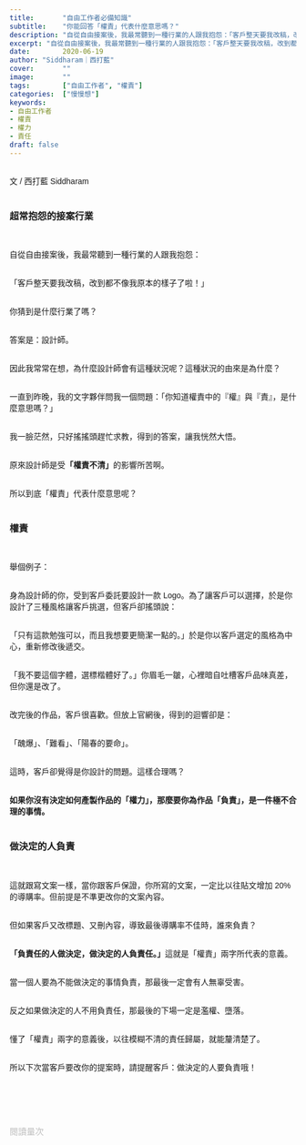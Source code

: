 ```yaml
---
title:       "自由工作者必備知識"
subtitle:    "你能回答「權責」代表什麼意思嗎？"
description: "自從自由接案後，我最常聽到一種行業的人跟我抱怨：「客戶整天要我改稿，改到都不像我原本的樣子了啦！」你猜到是什麼行業了嗎？"
excerpt: "自從自由接案後，我最常聽到一種行業的人跟我抱怨：「客戶整天要我改稿，改到都不像我原本的樣子了啦！」你猜到是什麼行業了嗎？"
date:        2020-06-19
author: "Siddharam｜西打藍"
cover:       ""
image:       ""
tags:        ["自由工作者", "權責"]
categories:  ["慢慢想"]
keywords:
- 自由工作者
- 權責
- 權力
- 責任
draft: false
---
```


<article style="font-family: 'Noto Sans TC', '微軟正黑體', sans-serif; font-weight: 300;">

<br>文 / 西打藍 Siddharam<br><br>

<h3 class="article-h1-color">超常抱怨的接案行業</h3><br>

自從自由接案後，我最常聽到一種行業的人跟我抱怨：<br><br>

「客戶整天要我改稿，改到都不像我原本的樣子了啦！」<br><br>

你猜到是什麼行業了嗎？<br><br>

答案是：設計師。<br><br>

因此我常常在想，為什麼設計師會有這種狀況呢？這種狀況的由來是為什麼？<br><br>

一直到昨晚，我的文字夥伴問我一個問題：「你知道權責中的『權』與『責』，是什麼意思嗎？」<br><br>

我一臉茫然，只好搖搖頭趕忙求教，得到的答案，讓我恍然大悟。<br><br>

原來設計師是受<b>「權責不清」</b>的影響所苦啊。<br><br>

所以到底「權責」代表什麼意思呢？<br><br>


<h3 class="article-h1-color">權責</h3><br>

舉個例子：<br><br>

身為設計師的你，受到客戶委託要設計一款 Logo。為了讓客戶可以選擇，於是你設計了三種風格讓客戶挑選，但客戶卻搖頭說：<br><br>

「只有這款勉強可以，而且我想要更簡潔一點的。」於是你以客戶選定的風格為中心，重新修改後遞交。<br><br>

「我不要這個字體，選標楷體好了。」你眉毛一皺，心裡暗自吐槽客戶品味真差，但你還是改了。<br><br>

改完後的作品，客戶很喜歡。但放上官網後，得到的迴響卻是：<br><br>

「醜爆」、「難看」、「陽春的要命」。<br><br>

這時，客戶卻覺得是你設計的問題。這樣合理嗎？<br><br>

<b>如果你沒有決定如何產製作品的「權力」，那麼要你為作品「負責」，是一件極不合理的事情。</b><br><br>

<h3 class="article-h1-color">做決定的人負責</h3><br>

這就跟寫文案一樣，當你跟客戶保證，你所寫的文案，一定比以往貼文增加 20% 的導購率。但前提是不準更改你的文案內容。<br><br>

但如果客戶又改標題、又刪內容，導致最後導購率不佳時，誰來負責？<br><br>

<b>「負責任的人做決定，做決定的人負責任。」</b>這就是「權責」兩字所代表的意義。<br><br>

當一個人要為不能做決定的事情負責，那最後一定會有人無辜受害。<br><br>

反之如果做決定的人不用負責任，那最後的下場一定是濫權、墮落。<br><br>

懂了「權責」兩字的意義後，以往模糊不清的責任歸屬，就能釐清楚了。<br><br>

所以下次當客戶要改你的提案時，請提醒客戶：做決定的人要負責哦！<br><br>






<br><br><br>

</article>

<div style="color: #bfbfbf; font-size: 15px;" id="busuanzi_container_page_pv">
  閱讀量<span id="busuanzi_value_page_pv"></span>次
</div>

<script src="../../js/post.js"></script>




